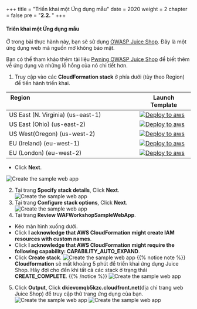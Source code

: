 +++
title = "Triển khai một Ứng dụng mẫu"
date = 2020
weight = 2
chapter = false
pre = "<b>2.2. </b>"
+++
#### Triển khai một Ứng dụng mẫu

Ở trong bài thực hành này, bạn sẽ sử dụng [OWASP Juice Shop](https://owasp.org/www-project-juice-shop/). Đây là một ứng dụng web mã nguồn mở không bảo mật.

Bạn có thể tham khảo thêm tài liệu [Pwning OWASP Juice Shop](https://pwning.owasp-juice.shop/) để biết thêm về ứng dụng và những lỗ hổng của nó chi tiết hơn.

1. Truy cập vào các **CloudFormation stack** ở phía dưới (tùy theo Region) để tiến hành triển khai.

| Region &nbsp; &nbsp; &nbsp; &nbsp; &nbsp; &nbsp; &nbsp; &nbsp; &nbsp;&nbsp; &nbsp; &nbsp; &nbsp; &nbsp; &nbsp; &nbsp; &nbsp; &nbsp; &nbsp; &nbsp; &nbsp; &nbsp;&nbsp; &nbsp; &nbsp; &nbsp; &nbsp; &nbsp; &nbsp; &nbsp;&nbsp; &nbsp; &nbsp; &nbsp; &nbsp; &nbsp; | Launch Template                                                                                                                                                                                                                                                                                             |
| --------------------------------------------------------------------------------------------------------------------------------------------------------------------------------------------------------------------------------------------------------------- | ----------------------------------------------------------------------------------------------------------------------------------------------------------------------------------------------------------------------------------------------------------------------------------------------------------- |
| US East (N. Virginia) (us-east-1)                                                                                                                                                                                                                               | [![Deploy to aws](/images/deploytoaws.png?width=10pc)](https://console.aws.amazon.com/cloudformation/home?region=us-east-1#/stacks/new?stackName=WAFWorkshopSampleWebApp&templateURL=https%3a%2f%2faws-waf-workshop-v2-us-east-1.s3.us-east-1.amazonaws.com%2faws-waf-v2-workshop%2flatest%2fmain.template) |
| US East (Ohio) (us-east-2)                                                                                                                                                                                                                                      | [![Deploy to aws](/images/deploytoaws.png?width=10pc)](https://console.aws.amazon.com/cloudformation/home?region=us-east-2#/stacks/new?stackName=WAFWorkshopSampleWebApp&templateURL=https%3a%2f%2faws-waf-workshop-v2-us-east-2.s3.us-east-2.amazonaws.com%2faws-waf-v2-workshop%2flatest%2fmain.template) |
| US West(Oregon) (us-west-2)                                                                                                                                                                                                                                     | [![Deploy to aws](/images/deploytoaws.png?width=10pc)](https://console.aws.amazon.com/cloudformation/home?region=us-west-2#/stacks/new?stackName=WAFWorkshopSampleWebApp&templateURL=https%3a%2f%2faws-waf-workshop-v2-us-west-2.s3.us-west-2.amazonaws.com%2faws-waf-v2-workshop%2flatest%2fmain.template) |
| EU (Ireland) (eu-west-1)                                                                                                                                                                                                                                        | [![Deploy to aws](/images/deploytoaws.png?width=10pc)](https://console.aws.amazon.com/cloudformation/home?region=eu-west-1#/stacks/new?stackName=WAFWorkshopSampleWebApp&templateURL=https%3a%2f%2faws-waf-workshop-v2-eu-west-1.s3.eu-west-1.amazonaws.com%2faws-waf-v2-workshop%2flatest%2fmain.template) |
| EU (London) (eu-west-2)                                                                                                                                                                                                                                         | [![Deploy to aws](/images/deploytoaws.png?width=10pc)](https://console.aws.amazon.com/cloudformation/home?region=eu-west-2#/stacks/new?stackName=WAFWorkshopSampleWebApp&templateURL=https%3a%2f%2faws-waf-workshop-v2-eu-west-2.s3.eu-west-2.amazonaws.com%2faws-waf-v2-workshop%2flatest%2fmain.template) |

* Click **Next**.

![Create the sample web app](/images/2-prepare/2.2-createthesamplewebapp/createthesamplewebapp-001.png?featherlight=false&width=90pc)

2. Tại trang **Specify stack details**, Click **Next**. 
![Create the sample web app](/images/2-prepare/2.2-createthesamplewebapp/createthesamplewebapp-002.png?featherlight=false&width=90pc)
3. Tại trang **Configure stack options**, Click **Next**.
![Create the sample web app](/images/2-prepare/2.2-createthesamplewebapp/createthesamplewebapp-003.png?featherlight=false&width=90pc)
4. Tại trang **Review WAFWorkshopSampleWebApp**.
* Kéo màn hình xuống dưới.
* Click **I acknowledge that AWS CloudFormation might create IAM resources with custom names**.
* Click **I acknowledge that AWS CloudFormation might require the following capability: CAPABILITY_AUTO_EXPAND**.
* Click **Create stack**.
![Create the sample web app](/images/2-prepare/2.2-createthesamplewebapp/createthesamplewebapp-004.png?featherlight=false&width=90pc)
{{% notice note %}} 
**Cloudformation** sẽ mất khoảng 5 phút để triển khai ứng dụng Juice Shop. Hãy đợi cho đến khi tất cả các stack ở trạng thái **CREATE_COMPLETE**.
{{% /notice %}}
![Create the sample web app](/images/2-prepare/2.2-createthesamplewebapp/createthesamplewebapp-005.png?featherlight=false&width=90pc)
5. Click **Output**, Click **dkievcmqb5kzc.cloudfront.net**(địa chỉ trang web Juice Shop) để truy cập thử trang ứng dụng của bạn.
![Create the sample web app](/images/2-prepare/2.2-createthesamplewebapp/createthesamplewebapp-006.png?featherlight=false&width=90pc)
![Create the sample web app](/images/2-prepare/2.2-createthesamplewebapp/createthesamplewebapp-007.png?featherlight=false&width=90pc)